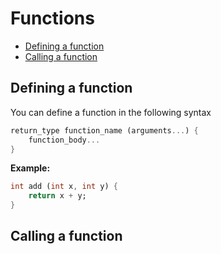 # Functions

* [Defining a function](#defining-a-function)
* [Calling a function](#calling-a-function)

## Defining a function

You can define a function in the following syntax

```dart
return_type function_name (arguments...) {
    function_body...
}
```

**Example:**

```dart
int add (int x, int y) {
    return x + y;
}
```

## Calling a function

